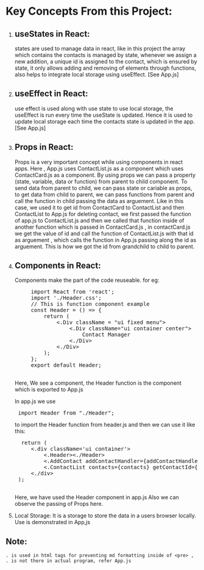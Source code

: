 # Key Concepts From this Project:

1) ## useStates in React: 
    states are used to manage data in react, like in this project the array which contains the contacts is managed by state, whenever we assign a new addition, a unique id is assigned to the contact, which is ensured by state, it only allows adding and removing of elements through functions, also helps to integrate local storage using useEffect. [See App.js]

2) ## useEffect in React:
    use effect is used along with use state to use local storage, the useEffect is run every time the useState is updated. Hence it is used to update local storage each time the contacts state is updated in the app. [See App.js]

3) ## Props in React:
    Props is a very important concept while using components in react apps. Here , App.js uses ContactList.js as a component which uses ContactCard.js as a component. By using props we can pass a property (state, variable, data or function) from parent to child component. To send data from parent to child, we can pass state or cariable as props, to get data from child to parent, we can pass functions from parent and call the function in child passing the data as arguement. Like in this case, we used it to get id from ContactCard to ContactList and then ContactList to App.js for deleting contact, we first passed the function of app.js to ContactList.js and then we called that function inside of another function which is passed in ContactCard.js , in contactCard.js we get the value of id and call the function of ContactList.js with that id as arguement , which calls the function in App.js passing along the id as arguement. This is how we got the id from grandchild to child to parent.

4) ## Components in React:
    Components make the part of the code reuseable. for eg:
    <pre>
        import React from 'react';
        import './Header.css';
        // This is function component example
        const Header = () => {
            return (
                <.Div className = "ui fixed menu">
                    <.Div className="ui container center">
                        Contact Manager
                    <./Div>
                <./Div>
            );
        };
        export default Header;
    </pre>
    Here, We see a component, the Header function is the component which is exported to App.js

    In app.js we use <pre> import Header from "./Header"; </pre> to import the Header function from header.js and then we can use it like this:

    <pre>
     return (
        <.div className='ui container'>
            <.Header><./Header>
            <.AddContact addContactHandler={addContactHandler}><./AddContact>
            <.ContactList contacts={contacts} getContactId={removeContactHandler}><./ContactList>
        <./div>
    );
    </pre>

    Here, we have used the Header component in app.js
    Also we can observe the passing of Props here.

5) Local Storage:
    It is a storage to store the data in a users browser locally. Use is demonstrated in App,js
    
## Note: 
    . is used in html tags for preventing md formatting inside of <pre> , . is not there in actual program, refer App.js
